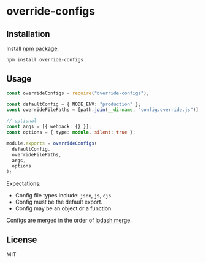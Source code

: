 # override-configs

## Installation

Install [npm package](https://www.npmjs.com/package/override-configs):

```bash
npm install override-configs
```

## Usage

```ts
const overrideConfigs = require("override-configs");

const defaultConfig = { NODE_ENV: "production" };
const overrideFilePaths = [path.join(__dirname, "config.override.js")];

// optional
const args = [{ webpack: {} }];
const options = { type: module, silent: true };

module.exports = overrideConfigs(
  defaultConfig,
  overrideFilePaths,
  args,
  options
);
```

Expectations:

- Config file types include: `json`, `js`, `cjs`.
- Config must be the default export.
- Config may be an object or a function.

Configs are merged in the order of [lodash.merge](https://lodash.com/docs/4.17.15#merge).

## License

MIT
